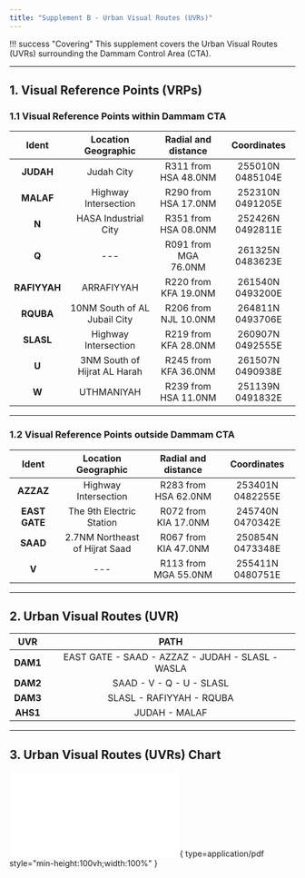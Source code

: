 ```yaml
---
title: "Supplement B - Urban Visual Routes (UVRs)"
---
```


!!! success "Covering"
    This supplement covers the Urban Visual Routes (UVRs) surrounding the Dammam Control Area (CTA). 

---

## 1. Visual Reference Points (VRPs)
### 1.1 Visual Reference Points within Dammam CTA

|    **Ident**    |       **Location Geographic**       | **Radial and distance** | **Coordinates**  |
|:---------------:|:-----------------------------------:|:-----------------------:|:----------------:|
|    **JUDAH**    |             Judah City              |   R311 from HSA 48.0NM  | 255010N 0485104E |
|    **MALAF**    |         Highway Intersection        |   R290 from HSA 17.0NM  | 252310N 0491205E |
|      **N**      |        HASA Industrial City         |   R351 from HSA 08.0NM  | 252426N 0492811E |
|      **Q**      |                 ---                 |   R091 from MGA 76.0NM  | 261325N 0483623E |
|   **RAFIYYAH**  |             ARRAFIYYAH              |   R220 from KFA 19.0NM  | 261540N 0493200E |
|    **RQUBA**    |     10NM South of AL Jubail City    |   R206 from NJL 10.0NM  | 264811N 0493706E |
|    **SLASL**    |         Highway Intersection        |   R219 from KFA 28.0NM  | 260907N 0492555E |
|      **U**      |     3NM South of Hijrat AL Harah    |   R245 from KFA 36.0NM  | 261507N 0490938E |
|      **W**      |             UTHMANIYAH              |   R239 from HSA 11.0NM  | 251139N 0491832E |

---

### 1.2 Visual Reference Points outside Dammam CTA
|    **Ident**    |       **Location Geographic**       | **Radial and distance** | **Coordinates**  |
|:---------------:|:-----------------------------------:|:-----------------------:|:----------------:|
|    **AZZAZ**    |         Highway Intersection        |   R283 from HSA 62.0NM  | 253401N 0482255E |
|  **EAST GATE**  |       The 9th Electric Station      |   R072 from KIA 17.0NM  | 245740N 0470342E |
|     **SAAD**    |    2.7NM Northeast of Hijrat Saad   |   R067 from KIA 47.0NM  | 250854N 0473348E |
|      **V**      |                 ---                 |   R113 from MGA 55.0NM  | 255411N 0480751E |

---

## 2. Urban Visual Routes (UVR)

|     **UVR**     |                                     **PATH**                                     |
|:---------------:|:--------------------------------------------------------------------------------:|
|     **DAM1**    |                 EAST GATE - SAAD - AZZAZ - JUDAH - SLASL - WASLA                 |
|     **DAM2**    |                              SAAD - V - Q - U - SLASL                            |
|     **DAM3**    |                              SLASL - RAFIYYAH - RQUBA                            |
|     **AHS1**    |                                   JUDAH - MALAF                                  |

---

## 3. Urban Visual Routes (UVRs) Chart

![Alt text](/assets/Dmmuvr1.pdf){ type=application/pdf style="min-height:100vh;width:100%" }